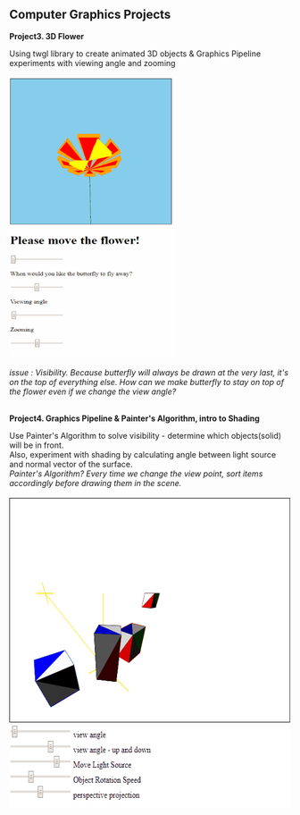 ## Computer Graphics Projects

**Project3. 3D Flower**<br/>

Using twgl library to create animated 3D objects & Graphics Pipeline experiments with viewing angle and zooming<br/>
<br/>
<img src="3DFlower.gif" width = "300" height = "500"><br/>
<br/>
*issue : Visibility. Because butterfly will always be drawn at the very last, it's on the top of everything else. How can we make butterfly to stay on top of the flower even if we change the view angle?*<br/>
<br/>

**Project4. Graphics Pipeline & Painter's Algorithm, intro to Shading**<br/>

Use Painter's Algorithm to solve visibility - determine which objects(solid) will be in front. <br/>
Also, experiment with shading by calculating angle between light source and normal vector of the surface. 
<br/>
*Painter's Algorithm? Every time we change the view point, sort items accordingly before drawing them in the scene.*<br/>
<br/>
<img src="Project4.gif" width = "603" height = "555"><br/>
<br/>

